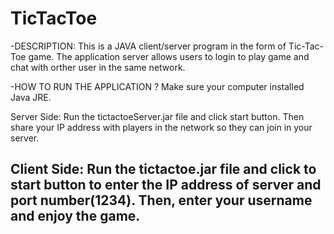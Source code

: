 # TicTacToe

-DESCRIPTION: 
This is a JAVA client/server program in the form of Tic-Tac-Toe game. 
The application server allows users to login to play game and chat with orther user in the same network.

-HOW TO RUN THE APPLICATION ?
Make sure your computer installed Java JRE. 

Server Side: 
Run the tictactoeServer.jar file and click start button. Then share your IP address with players in the network so they can join in your server.

Client Side: 
Run the tictactoe.jar file and click to start button to enter the IP address of server and port number(1234).
Then, enter your username and enjoy the game.
------------------------------------------------------------------------------------------------------------------------------



